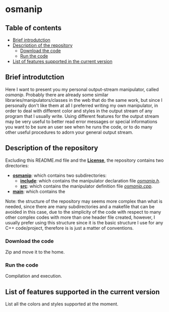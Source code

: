 # osmanip

## Table of contents
- [Brief introdutction](#brief-introdutction)
- [Description of the repository](#description-of-the-repository)
  * [Download the code](#download-the-code)
  * [Run the code](#run-the-code)
- [List of features supported in the current version](#list-of-features-supported-in-the-current-version)

## Brief introdutction

Here I want to present you my personal output-stream manipulator, called *osmanip*. Probably there are already some similar libraries/manipulators/classes in the web that do the same work, but since I personally don't like them at all I preferred writing my own manipulator, in order to deal with different color and styles in the output stream of any program that I usually write. Using different features for the output stream may be very useful to better read error messages or special informations you want to be sure an user see when he runs the code, or to do many other useful procedures to adorn your general output stream.

## Description of the repository

Excluding this README.md file and the [**License**](https://github.com/JustWhit3/osmanip/blob/main/License), the repository contains two directories:
- [**osmanip**](https://github.com/JustWhit3/osmanip/tree/main/osmanip): which contains two subdirectories:
  * [**include**](https://github.com/JustWhit3/osmanip/tree/main/osmanip/include): which contains the manipulator declaration file [*osmanip.h*](https://github.com/JustWhit3/osmanip/blob/main/osmanip/include/osmanip.h).
  * [**src**](https://github.com/JustWhit3/osmanip/tree/main/osmanip/src): which contains the manipulator definition file [*osmanip.cpp*](https://github.com/JustWhit3/osmanip/blob/main/osmanip/src/osmanip.cpp).
- [**main**](https://github.com/JustWhit3/osmanip/tree/main/main): which contains the

Note: the structure of the repository may seems more complex than what is needed, since there are many subdirectories and a makefile that can be avoided in this case, due to the simplicity of the code with respect to many other complex codes with more than one header file created, however, I usually prefer using this structure since it is the basic structure I use for any C++ code/project, therefore is is just a matter of conventions.

### Download the code

Zip and move it to the home.

### Run the code

Compilation and execution.

## List of features supported in the current version

List all the colors and styles supported at the moment.

